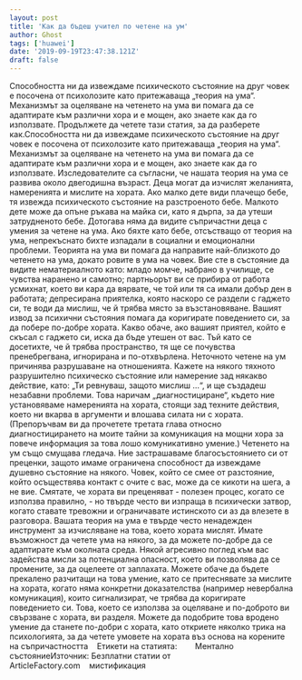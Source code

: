 ```yaml
---
layout: post
title: 'Как да бъдеш учител по четене на ум'
author: Ghost
tags: ['huawei']
date: '2019-09-19T23:47:38.121Z'
draft: false
---
```


Способността ни да извеждаме психическото състояние на друг човек е посочена от психолозите като притежаваща „теория на ума“. Механизмът за оцеляване на четенето на ума ви помага да се адаптирате към различни хора и е мощен, ако знаете как да го използвате. Продължете да четете тази статия, за да разберете как.Способността ни да извеждаме психическото състояние на друг човек е посочена от психолозите като притежаваща „теория на ума“. Механизмът за оцеляване на четенето на ума ви помага да се адаптирате към различни хора и е мощен, ако знаете как да го използвате. Изследователите са съгласни, че нашата теория на ума се развива около двегодишна възраст. Деца могат да изчислят желанията, намеренията и мислите на хората. Ако малко дете види плачещо бебе, тя извежда психическото състояние на разстроеното бебе. Малкото дете може да опъне ръкава на майка си, като я дърпа, за да утеши затрудненото бебе. Дотогава няма да видите съпричастни деца с умения за четене на ума. Ако бяхте като бебе, отсъстващо от теория на ума, непрекъснато бихте изпадали в социални и емоционални проблеми. Теорията на ума ви помага да направите най-близкото до четенето на ума, докато ровите в ума на човек. Вие сте в състояние да видите нематериалното като: младо момче, набрано в училище, се чувства наранено и самотно; партньорът ви се прибира от работа усмихнат, което ви кара да вярвате, че той или тя са имали добър ден в работата; депресирана приятелка, която наскоро се раздели с гаджето си, те води да мислиш, че й трябва място за възстановяване. Вашият извод за психични състояния помага да коригирате поведението си, за да побере по-добре хората. Какво обаче, ако вашият приятел, който е скъсал с гаджето си, иска да бъде утешен от вас. Тъй като се досетихте, че й трябва пространство, тя ще се почувства пренебрегвана, игнорирана и по-отхвърлена. Неточното четене на ум причинява разрушаване на отношенията. Кажете на някого тяхното разрушително психическо състояние или намерение зад някакво действие, като: „Ти ревнуваш, защото мислиш ...“, и ще създадеш незабавни проблеми. Това наричам „диагностициране“, където ние установяваме намеренията на хората, стоящи зад техните действия, което ни вкарва в аргументи и влошава силата ни с хората. (Препоръчвам ви да прочетете третата глава относно диагностицирането на моите тайни за комуникация на мощни хора за повече информация за това лошо комуникативно умение.) Четенето на ум също смущава гледача. Ние застрашаваме благосъстоянието си от преценки, защото имаме ограничена способност да извеждаме душевно състояние на някого. Човек, който се смее от разстояние, който осъществява контакт с очите с вас, може да се кикоти на шега, а не вие. Смятате, че хората ви преценяват - полезен процес, когато се използва правилно, - но твърде често ви изпраща в психически затвор, когато ставате тревожни и ограничавате истинското си аз да влезете в разговора. Вашата теория на ума е твърде често ненадежден инструмент за изчисляване на това, което хората мислят. Имате възможност да четете ума на някого, за да можете по-добре да се адаптирате към околната среда. Някой агресивно поглед към вас задейства мисли за потенциална опасност, което ви позволява да се промените, за да оцелеете от заплахата. Можете обаче да бъдете прекалено разчитащи на това умение, като се притеснявате за мислите на хората, когато няма конкретни доказателства (например невербална комуникация), които сигнализират, че трябва да коригирате поведението си. Това, което се използва за оцеляване и по-доброто ви свързване с хората, ви разделя. Можете да подобрите това вродено умение да станете по-добри с хората, като откриете няколко трика на психологията, за да четете умовете на хората въз основа на корените на съпричастността    Етикети на статията:        Ментално състояниеИзточник: Безплатни статии от ArticleFactory.com    мистификация
